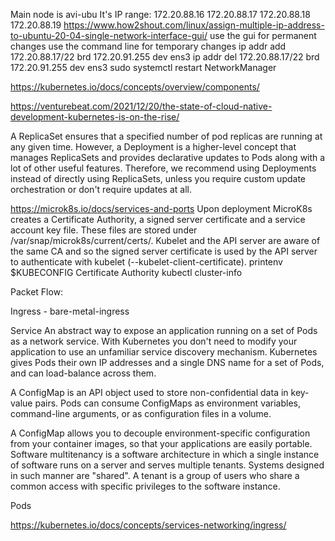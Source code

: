 Main node is avi-ubu
It's IP range:
172.20.88.16 
172.20.88.17
172.20.88.18
172.20.88.19
https://www.how2shout.com/linux/assign-multiple-ip-address-to-ubuntu-20-04-single-network-interface-gui/ 
use the gui for permanent changes 
use the command line for temporary changes
ip addr add 172.20.88.17/22 brd 172.20.91.255 dev ens3
ip addr del 172.20.88.17/22 brd 172.20.91.255 dev ens3
sudo systemctl restart NetworkManager


https://kubernetes.io/docs/concepts/overview/components/

https://venturebeat.com/2021/12/20/the-state-of-cloud-native-development-kubernetes-is-on-the-rise/

A ReplicaSet ensures that a specified number of pod replicas are running at any given time. However, a Deployment is a higher-level concept that manages ReplicaSets and provides declarative updates to Pods along with a lot of other useful features. Therefore, we recommend using Deployments instead of directly using ReplicaSets, unless you require custom update orchestration or don't require updates at all.

https://microk8s.io/docs/services-and-ports
Upon deployment MicroK8s creates a Certificate Authority, a signed server certificate and a service account key file. These files are stored under /var/snap/microk8s/current/certs/. Kubelet and the API server are aware of the same CA and so the signed server certificate is used by the API server to authenticate with kubelet (--kubelet-client-certificate).
printenv $KUBECONFIG
Certificate Authority
kubectl cluster-info

Packet Flow:  

Ingress - bare-metal-ingress 

Service
An abstract way to expose an application running on a set of Pods as a network service.
With Kubernetes you don't need to modify your application to use an unfamiliar service discovery mechanism. Kubernetes gives Pods their own IP addresses and a single DNS name for a set of Pods, and can load-balance across them.

A ConfigMap is an API object used to store non-confidential data in key-value pairs. Pods can consume ConfigMaps as environment variables, command-line arguments, or as configuration files in a volume.

A ConfigMap allows you to decouple environment-specific configuration from your container images, so that your applications are easily portable.
Software multitenancy is a software architecture in which a single instance of software runs on a server and serves multiple tenants. Systems designed in such manner are "shared". A tenant is a group of users who share a common access with specific privileges to the software instance.


Pods 

https://kubernetes.io/docs/concepts/services-networking/ingress/ 
